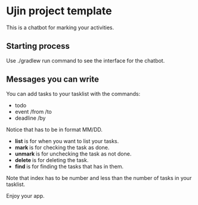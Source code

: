 # Ujin project template

This is a chatbot for marking your activities.

## Starting process
Use ./gradlew run command to see the interface for the chatbot. 

## Messages you can write
You can add tasks to your tasklist with the commands:
* todo <your task>
* event <your task> /from <time> /to <time>
* deadline <your task> /by <time>

Notice that <time> has to be in format MM/DD. 

* **list** is for when you want to list your tasks. 
* **mark <index>** is for checking the task as done.
* **unmark <index>** is for unchecking the task as not done.
* **delete <index>** is for deleting the task.
* **find <keyword>** is for finding the tasks that has <keyword> in them. 

Note that index has to be number and less than the number of tasks in your tasklist.

Enjoy your app.

